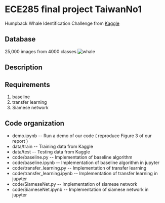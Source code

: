 # ECE285 final project TaiwanNo1
Humpback Whale Identification Challenge from [Kaggle](https://www.kaggle.com/c/whale-categorization-playground)
## Database
25,000 images from 4000 classes
![whale](https://kaggle2.blob.core.windows.net/competitions/kaggle/3333/media/happy-whale.jpg "whale example")
## Description

## Requirements
1. baseline
2. transfer learning
3. Siamese network
## Code organization
- demo.ipynb -- Run a demo of our code ( reproduce Figure 3 of our report )
- data/train -- Training data from Kaggle 
- data/test -- Testing data from Kaggle
- code/baseline.py -- Implementation of baseline algorithm
- code/baseline.ipynb -- Implementation of baseline algorithm in jupyter
- code/transfer_learning.py -- Implementation of transfer learning
- code/transfer_learning.ipynb -- Implementation of transfer learning in jupyter
- code/SiameseNet.py -- Implementation of siamese network
- code/SiameseNet.ipynb -- Implementation of siamese network in jupyter
